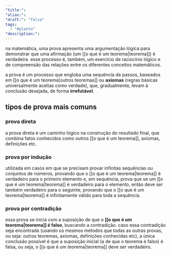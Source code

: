 ```yaml
---
"title:": 
"alias:": 
"draft:": "false"
tags:
  - "#planta"
"description:":
---
```

na matemática, uma prova apresenta uma argumentação lógica para demonstrar que uma afirmação (um [[o que é um teorema|teorema]]) é verdadeira. esse processo é, também, um exercício de raciocínio lógico e de compreensão das relações entre os diferentes conceitos matemáticos.

a prova é um processo que engloba uma sequência de passos, baseados em [[o que é um teorema|outros teoremas]] ou **axiomas** (regras básicas universalmente aceitas como verdade), que, gradualmente, levam à conclusão desejada, de forma **irrefutável**.

## tipos de prova mais comuns
### prova direta
a prova direta é um caminho lógico na construção do resultado final, que combina fatos conhecidos como outros [[o que é um teorema]], axiomas, definições etc.
### prova por indução
utilizada em casos em que se precisam provar infinitas sequências ou conjuntos de números, provando que o [[o que é um teorema|teorema]] é verdadeiro para o primeiro elemento e, em sequência, prova que se um [[o que é um teorema|teorema]] é verdadeiro para o elemento, então deve ser também verdadeiro para o seguinte, provando que o [[o que é um teorema|teorema]] é infinitamente válido para toda a sequência.
### prova por contradição
essa prova se inicia com a suposição de que o **[[o que é um teorema|teorema]] é falso**, buscando a contradição. caso essa contradição seja encontrada (usando os mesmos métodos que todas as outras provas, ou seja: outros teoremas, axiomas, definições conhecidas etc), a única conclusão possível é que a suposição inicial (a de que o teorema é falso) é falsa, ou seja, o [[o que é um teorema|teorema]] deve ser verdadeiro.